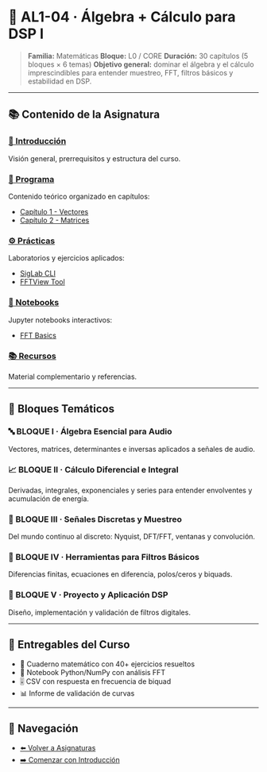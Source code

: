 # 📐 AL1-04 · Álgebra + Cálculo para DSP I

> **Familia:** Matemáticas
> **Bloque:** L0 / CORE
> **Duración:** 30 capítulos (5 bloques × 6 temas)
> **Objetivo general:** dominar el álgebra y el cálculo imprescindibles para entender muestreo, FFT, filtros básicos y estabilidad en DSP.

---

## 📚 Contenido de la Asignatura

### [📖 Introducción](introduccion.md)
Visión general, prerrequisitos y estructura del curso.

### [📝 Programa](programa/)
Contenido teórico organizado en capítulos:
- [Capítulo 1 - Vectores](programa/cap01_vectores.md)
- [Capítulo 2 - Matrices](programa/cap02_matrices.md)

### [⚙️ Prácticas](practicas/)
Laboratorios y ejercicios aplicados:
- [SigLab CLI](practicas/siglab_cli.md)
- [FFTView Tool](practicas/fftview_tool.md)

### [📓 Notebooks](notebooks/)
Jupyter notebooks interactivos:
- [FFT Basics](notebooks/fft_basics.ipynb)

### [📚 Recursos](recursos/)
Material complementario y referencias.

---

## 🎯 Bloques Temáticos

### 🔤 BLOQUE I · Álgebra Esencial para Audio
Vectores, matrices, determinantes e inversas aplicados a señales de audio.

### 📈 BLOQUE II · Cálculo Diferencial e Integral
Derivadas, integrales, exponenciales y series para entender envolventes y acumulación de energía.

### 🔁 BLOQUE III · Señales Discretas y Muestreo
Del mundo continuo al discreto: Nyquist, DFT/FFT, ventanas y convolución.

### 🧰 BLOQUE IV · Herramientas para Filtros Básicos
Diferencias finitas, ecuaciones en diferencia, polos/ceros y biquads.

### 🚀 BLOQUE V · Proyecto y Aplicación DSP
Diseño, implementación y validación de filtros digitales.

---

## 🧾 Entregables del Curso

- 📒 Cuaderno matemático con 40+ ejercicios resueltos
- 🧮 Notebook Python/NumPy con análisis FFT
- 🎚️ CSV con respuesta en frecuencia de biquad
- 📊 Informe de validación de curvas

---

## 🔗 Navegación

- [⬅️ Volver a Asignaturas](../)
- [➡️ Comenzar con Introducción](introduccion.md)
